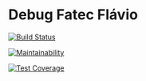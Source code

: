 # Debug Fatec Flávio

[![Build Status](https://travis-ci.org/flaviolicorio/debug-fatec.svg?branch=master)](https://travis-ci.org/flaviolicorio/debug-fatec)

[![Maintainability](https://api.codeclimate.com/v1/badges/396e753e86a63f48dc62/maintainability)](https://codeclimate.com/github/flaviolicorio/debug-fatec/maintainability)

[![Test Coverage](https://api.codeclimate.com/v1/badges/396e753e86a63f48dc62/test_coverage)](https://codeclimate.com/github/flaviolicorio/debug-fatec/test_coverage)